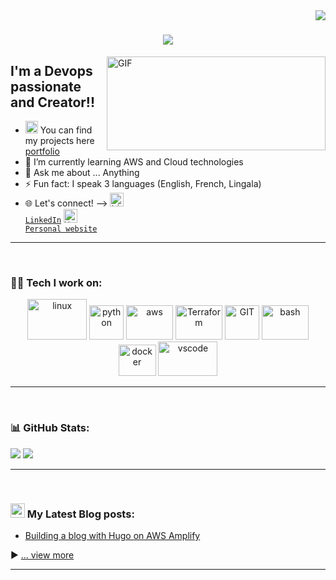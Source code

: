 <img align="right" src="https://visitor-badge.laobi.icu/badge?page_id=felicien-misseba.felicien-misseba" />

<h1 align="center"> <img src="https://readme-typing-svg.herokuapp.com/?font=Righteous&size=35&center=true&vCenter=true&width=500&height=70&duration=4000&lines=Hi+There!+👋;+I'm+Felicien+Misseba+!;" />
</h1>

 <img align="right" alt="GIF" src="https://github.com/TheDudeThatCode/TheDudeThatCode/blob/master/Assets/Developer.gif?raw=true" width="350" height="150" />


## I'm a Devops passionate and Creator!!
- <img src="https://media.giphy.com/media/WUlplcMpOCEmTGBtBW/giphy.gif" width="20"> You can find my projects here [portfolio]
- 🌱 I’m currently learning AWS and Cloud technologies
- 💬 Ask me about ... Anything
- ⚡ Fun fact: I speak 3 languages (English, French, Lingala)
- 🌐 Let's connect! --> <code><a href="https://www.linkedin.com/in/felicien-misseba/" target="_blank" title="LinkedIn Profile"><img alt="LinkedIn Logo" width="22" src="https://cdn4.iconfinder.com/data/icons/colorful-guache-social-media-logos-1/159/social-media_linkedin-512.png"> LinkedIn</a></code> <code><a href="https://felicienmisseba.link" target="_blank" title="Website Profile"><img alt="Website Logo" width="22" src="https://cdn3.iconfinder.com/data/icons/colorful-guache-social-media-logos-1/159/social-media_web-256.png"> Personal website</a></code>
---

<br />

### 🧑‍💻 Tech I work on: 

<p align="center">
      <img src="https://www.vectorlogo.zone/logos/linux/linux-ar21.svg" alt="linux" width="95" height="65"/> 
      <img src="https://www.vectorlogo.zone/logos/python/python-icon.svg" alt="python" width="55" height="55"/>
      <img src="https://www.vectorlogo.zone/logos/amazon_aws/amazon_aws-ar21.svg" alt="aws" width="75" height="55"/>
      <img src="https://www.vectorlogo.zone/logos/terraformio/terraformio-ar21.svg" alt="Terraform" width="75" height="55"/>
      <img src="https://www.vectorlogo.zone/logos/git-scm/git-scm-icon.svg" alt="GIT" width="55" height="55"/> 
      <img src="https://www.vectorlogo.zone/logos/gnu_bash/gnu_bash-ar21.svg" alt="bash" width="75" height="55"/>
      <img src="https://www.vectorlogo.zone/logos/docker/docker-official.svg" alt="docker" width="60" height="50"/>
      <img src="https://www.vectorlogo.zone/logos/visualstudio_code/visualstudio_code-ar21.svg" alt="vscode" width="95" height="55"/>
</p>

---

<br />

### 📊 GitHub Stats:
![](https://github-readme-stats.vercel.app/api?username=felicien-misseba&theme=white&border=true&include_all_commits=false&count_private=true)
![](https://github-readme-stats.vercel.app/api/top-langs/?username=felicien-misseba&theme=white&border=true&include_all_commits=false&count_private=true&layout=compact)

---
<br />


### <img src = "https://media1.giphy.com/media/JZ40cnfnN11KycrvMF/giphy.gif?cid=ecf05e47a0n3gi1bfqntqmob8g9aid1oyj2wr3ds3mg700bl&rid=giphy.gif" width = '23' /> My Latest Blog posts:
<!-- BLOG-POST-LIST:START -->
- [Building a blog with Hugo on AWS Amplify](https://www.felicienmisseba.link/p/building-a-blog-with-hugo-on-aws-amplify/)
<!-- BLOG-POST-LIST:END -->

▶ [... view more](https://www.felicienmisseba.link/)

---


[website]: https://felicienmisseba.link/
[linkedin]: https://linkedin.com/in/felicien-misseba
[portfolio]: https://www.felicienmisseba.link/categories/projects/
